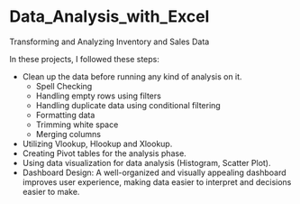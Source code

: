 # Data_Analysis_with_Excel
Transforming and Analyzing Inventory and Sales Data

In these projects, I followed these steps:
* Clean up the data before running any kind of analysis on it.
  - Spell Checking
  - Handling empty rows using filters
  - Handling duplicate data using conditional filtering
  - Formatting data
  - Trimming white space
  - Merging columns 
* Utilizing Vlookup, Hlookup and Xlookup.
* Creating Pivot tables for the analysis phase.
* Using data visualization for data analysis (Histogram, Scatter Plot).
* Dashboard Design: A well-organized and visually appealing dashboard improves user experience, making data easier to interpret and decisions easier to make.
